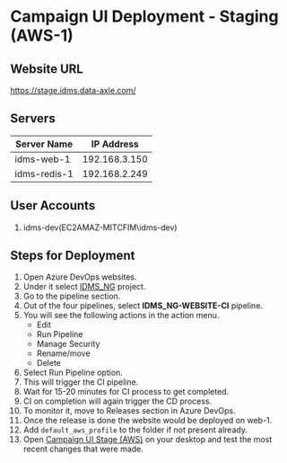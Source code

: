 # Campaign UI Deployment - Staging (AWS-1)

## Website URL

https://stage.idms.data-axle.com/


## Servers

| Server Name  | IP Address  |
|--|--|
|idms-web-1  |192.168.3.150  |
|idms-redis-1  |192.168.2.249  |

## User Accounts

 1. idms-dev(EC2AMAZ-MITCFIM\idms-dev)


## Steps for Deployment
 
 1. Open Azure DevOps websites.
 2. Under it select [IDMS_NG](https://infogroupidms.visualstudio.com/IDMS_NG) project.
 3. Go to the pipeline section.
 4. Out of the four pipelines, select **IDMS_NG-WEBSITE-CI** pipeline.
 5. You will see the following actions in the action menu.
	  - Edit
	  - Run Pipeline
	  - Manage Security
	  - Rename/move
	  - Delete
6. Select Run Pipeline option.
7. This will trigger the CI pipeline.
8. Wait for 15-20 minutes for CI process to get completed.
9. CI on completion will again trigger the CD process.
10. To monitor it, move to Releases section in Azure DevOps.
11. Once the release is done the website would be deployed on web-1.
12. Add `default_aws_profile` to the folder if not present already.
13. Open [Campaign UI Stage (AWS)](https://stage.idms.data-axle.com/) on your desktop and test the most recent changes that were made.
